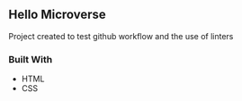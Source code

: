 ## Hello Microverse

Project created to test github workflow and the use of linters

### Built With

- HTML
- CSS


